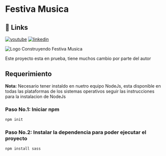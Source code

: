 # Festiva Musica

## 🔗 Links
[![youtube](https://img.shields.io/badge/my_portfolio-000?style=for-the-badge&logo=ko-fi&logoColor=white)](https://katherineoelsner.com/)
[![linkedin](https://img.shields.io/badge/linkedin-0A66C2?style=for-the-badge&logo=linkedin&logoColor=white)](https://www.linkedin.com/)

![Logo](https://dev-to-uploads.s3.amazonaws.com/uploads/articles/th5xamgrr6se0x5ro4g6.png)
Construyendo Festiva Musica

Este proyecto esta en prueba, tiene muchos cambio por parte del autor

## Requerimiento

**Nota:** Necesario tener instaldo en nuetro equipo NodeJs, esta disponible en todas las plataformas de los sistemas operativos
seguir las instrucciones para la instalacion de NodeJs

### Paso No.1: Iniciar npm
```bash
npm init
```
### Paso No.2: Instalar la dependencia para poder ejecutar el proyecto
```bash
npm install sass
```







